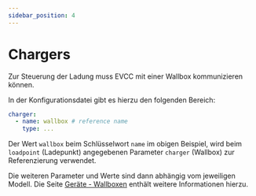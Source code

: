 ```yaml
---
sidebar_position: 4
---
```


# Chargers

Zur Steuerung der Ladung muss EVCC mit einer Wallbox kommunizieren können.

In der Konfigurationsdatei gibt es hierzu den folgenden Bereich:

```yaml
charger:
  - name: wallbox # reference name
    type: ...
```

Der Wert `wallbox` beim Schlüsselwort `name` im obigen Beispiel, wird beim `loadpoint` (Ladepunkt) angegebenen Parameter `charger` (Wallbox) zur Referenzierung verwendet.

Die weiteren Parameter und Werte sind dann abhängig vom jeweiligen Modell. Die Seite [Geräte - Wallboxen](/devices/chargers) enthält weitere Informationen hierzu.
